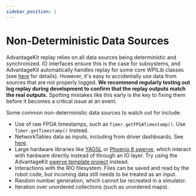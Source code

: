 ```yaml
---
sidebar_position: 1
---
```


# Non-Deterministic Data Sources

AdvantageKit replay relies on all data sources being deterministic and synchronized. IO interfaces ensure this is the case for subsystems, and AdvantageKit automatically handles replay for some core WPILib classes (see [here](/data-flow/built-in-logging) for details). However, it's easy to accidentally use data from sources that are not properly logged. **We recommend regularly testing out log replay during development to confirm that the replay outputs match the real outputs.** Spotting mistakes like this early is the key to fixing them before it becomes a critical issue at an event.

Some common non-deterministic data sources to watch out for include:

- Use of raw FPGA timestamps, such as `Timer.getFPGATimestamp()`. Use `Timer.getTimestamp()` instead.
- NetworkTables data as inputs, including from driver dashboards. See [here](/data-flow/recording-inputs/dashboard-inputs).
- Large hardware libraries like [YAGSL](https://github.com/BroncBotz3481/YAGSL) or [Phoenix 6 swerve](https://v6.docs.ctr-electronics.com/en/latest/docs/tuner/tuner-swerve/index.html), which interact with hardware directly instead of through an IO layer. Try using the AdvantageKit [swerve template project](/category/template-projects) instead.
- Interactions with the RIO filesystem. Files can be saved and read by the robot code, but incoming data still needs to be treated as an input.
- Random number generation, which cannot be recreated in a simulator.
- Iteration over unordered collections (such as unordered maps).
